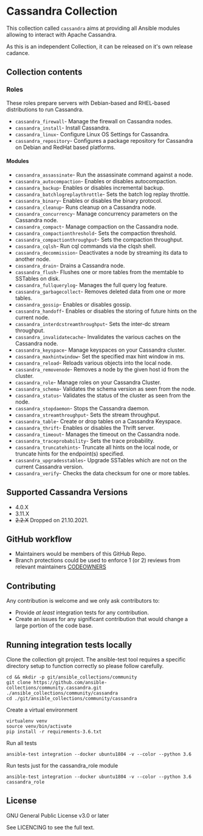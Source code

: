 # Cassandra Collection

This collection called `cassandra` aims at providing all Ansible modules allowing to interact with Apache Cassandra.

As this is an independent Collection, it can be released on it's own release cadance.

## Collection contents

### Roles

These roles prepare servers with Debian-based and RHEL-based distributions to run Cassandra.

- `cassandra_firewall`- Manage the firewall on Cassandra nodes.
- `cassandra_install`- Install Cassandra.
- `cassandra_linux`- Configure Linux OS Settings for Cassandra.
- `cassandra_repository`- Configures a package repository for Cassandra on Debian and RedHat based platforms.

#### Modules

- `cassandra_assassinate`- Run the assassinate command against a node.
- `cassandra_autocompaction`- Enables or disables autocompaction.
- `cassandra_backup`- Enables or disables incremental backup.
- `cassandra_batchlogreplaythrottle`- Sets the batch log replay throttle.
- `cassandra_binary`- Enables or disables the binary protocol.
- `cassandra_cleanup`- Runs cleanup on a Cassandra node.
- `cassandra_concurrency`- Manage concurrency parameters on the Cassandra node.
- `cassandra_compact`- Manage compaction on the Cassandra node.
- `cassandra_compactionthreshold`- Sets the compaction threshold.
- `cassandra_compactionthroughput`- Sets the compaction throughput.
- `cassandra_cqlsh`- Run cql commands via the clqsh shell.
- `cassandra_decommission`- Deactivates a node by streaming its data to another node.
- `cassandra_drain`- Drains a Cassandra node.
- `cassandra_flush`- Flushes one or more tables from the memtable to SSTables on disk.
- `cassandra_fullquerylog`- Manages the full query log feature.
- `cassandra_garbagecollect`- Removes deleted data from one or more tables.
- `cassandra_gossip`- Enables or disables gossip.
- `cassandra_handoff`- Enables or disables the storing of future hints on the current node.
- `cassandra_interdcstreamthroughput`- Sets the inter-dc stream throughput.
- `cassandra_invalidatecache`- Invalidates the various caches on the Cassandra node.
- `cassandra_keyspace`- Manage keyspaces on your Cassandra cluster.
- `cassandra_maxhintwindow`- Set the specified max hint window in ms.
- `cassandra_reload`- Reloads various objects into the local node.
- `cassandra_removenode`- Removes a node by the given host id from the cluster.
- `cassandra_role`- Manage roles on your Cassandra Cluster.
- `cassandra_schema`- Validates the schema version as seen from the node.
- `cassandra_status`- Validates the status of the cluster as seen from the node.
- `cassandra_stopdaemon`- Stops the Cassandra daemon.
- `cassandra_streamthroughput`- Sets the stream throughput.
- `cassandra_table`- Create or drop tables on a Cassandra Keyspace.
- `cassandra_thrift`- Enables or disables the Thrift server.
- `cassandra_timeout`- Manages the timeout on the Cassandra node.
- `cassandra_traceprobability`- Sets the trace probability.
- `cassandra_truncatehints`- Truncate all hints on the local node, or truncate hints for the endpoint(s) specified.
- `cassandra_upgradesstables`- Upgrade SSTables which are not on the current Cassandra version.
- `cassandra_verify`- Checks the data checksum for one or more tables.

## Supported Cassandra Versions

- 4.0.X
- 3.11.X
- ~~2.2.X~~ Dropped on 21.10.2021.

## GitHub workflow

- Maintainers would be members of this GitHub Repo.
- Branch protections could be used to enforce 1 (or 2) reviews from relevant maintainers [CODEOWNERS](.github/CODEOWNERS)

## Contributing

Any contribution is welcome and we only ask contributors to:

- Provide _at least_ integration tests for any contribution.
- Create an issues for any significant contribution that would change a large portion of the code base.

## Running integration tests locally

Clone the collection git project. The ansible-test tool requires a specific directory setup to function correctly so please follow carefully.

```
cd && mkdir -p git/ansible_collections/community
git clone https://github.com/ansible-collections/community.cassandra.git ./ansible_collections/community/cassandra
cd ./git/ansible_collections/community/cassandra
```

Create a virtual environment

```
virtualenv venv
source venv/bin/activate
pip install -r requirements-3.6.txt
```

Run all tests

```
ansible-test integration --docker ubuntu1804 -v --color --python 3.6
```

Run tests just for the cassandra_role module

```
ansible-test integration --docker ubuntu1804 -v --color --python 3.6 cassandra_role
```

## License

GNU General Public License v3.0 or later

See LICENCING to see the full text.
